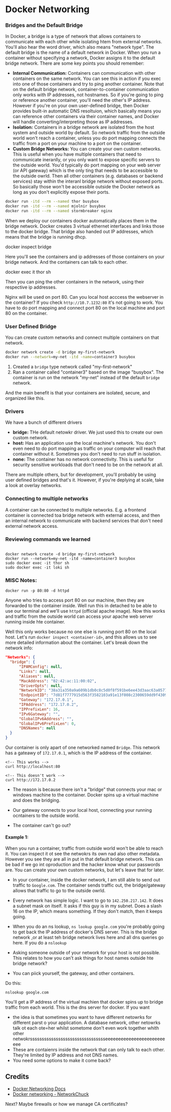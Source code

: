
# Docker Networking 


### Bridges and the Default Bridge
In Docker, a bridge is a type of network that allows containers to communicate with each other while isolating htem from external networks. You'll also hear the word driver, which also means "network type". The default bridge is the name of a default network in Docker. When you run a container without specifying a network, Docker assigns it to the default bridge network. There are some key points you should remember:
- **Internal Communication:** Containers can communication with other containers on the same network. You can see this in action if you exec into one of those containers and try to ping another container. Note that on the default bridge network, container-to-container communication only works with IP addresses, not hostnames. So if you're going to ping or reference another container, you'll need the other's IP address. However if you're on your own user-defined bridge, then Docker provides built-in automatic DNS resoltuion, which basically means you can reference other containers via their container names, and Docker will handle converting/interpreting those as IP addresses. 
- **Isolation:** Containers in a bridge network are isolated from the host system and outside world by default. So network traffic from the outside world won't reach a container, unless you do port mapping connects the traffic from a port on your machine to a port on the container. 
- **Custom Bridge Networks:** You can create your own custom networks. This is useful when you have multiple containers that need to communicate ineranlly, or you only want to expose specific servers to the outside world. You'd typically do port mapping on your web server (or API gateway) which is the only ting that needs to be accessible to the outside owrld. Then all other containers (e.g. databases or backend services) stay within the interanl bridge network without exposed ports. So basically those won't be accessible outside the Docker network as long as you don't explicitly expose their ports.






```bash
docker run -itd --rm --named thor busybox
docker run -itd --rm --named mjolnir busybox
docker run -itd --rm --named stormbreaker nginx
```

When we deploy our containers docker automatically places them in the bridge network. Docker creates 3 virtual ethernet interfaces and links those to the docker bridge. That bridge also handed out IP addresses, which means that the bridge is running dhcp. 

docker inspect bridge

Here you'll see the containers and ip addresses of those containers on your bridge network. And the containers can talk to each other.

docker exec it thor sh

Then you can ping the other containers in the network, using their respective ip addresses. 

Nginx will be used on port 80. Can you local host acccess the webserver in the container? If you check `http://10.7.1232:80` it's not going to work. You have to do port mapping and connect port 80 on the local machine and port 80 on the container. 

### User Defined Bridge
You can create custom networks and connect multiple containers on that network. 

```bash
docker network create -d bridge my-first-network
docker run --network=my-net -itd -name=container3 busybox
```
1. Created a `bridge` type network called "my-first-network"
2. Ran a container called "container3" based on the image "busybox". The container is run on the network "my-net" instead of the default `bridge` network. 

And the main benefit is that your containers are isolated, secure, and organized like this.


### Drivers
We have a bunch of different drivers
- **bridge:** THe default netowkr driver. We just used this to create our own custom network.
- **host:** Has an application use the local machine's network. You don't even need to do port mapping as traffic on your computer will reach that container without it. Sometimes you don't need to run stuff in isolation.
- **none:** The container has no network connectivity. This is useful for security sensitive workloads that don't need to be on the network at all.

There are multiple others, but for development, you'll probably be using user defined bridges and that's it. However, if you're deplying at scale, take a look at overlay networks.


### Connecting to multiple networks
A container can be connected to multiple networks. E.g. a frontend container is connected toa bridge network with external access, and then an internal network to communicate with backend services that don't need external network access.


### Reviewing commands we learned
```

docker network create -d bridge my-first-network
docker run --network=my-net -itd -name=container3 busybox
sudo docker exec -it thor sh
sudo docker exec -it loki sh
```


### MISC Notes:
```
docker run -p 80:80 -d httpd
```
Anyone who tries to access port 80 on our machine, then they are forwarded to the container inside. Well run this in detached to be able to use our terminal and we'll use `httpd` (official apache image). Now this works and traffic from the outside world can access your apache web server running inside hte container. 

Well this only works because no one else is running port 80 on the local host. Let's run `docker inspect <container-id>`, and this allows us to see more detailed information about the container. Let's break down the network info:
```JSON
"Networks": {
  "bridge": {
      "IPAMConfig": null,
      "Links": null,
      "Aliases": null,
      "MacAddress": "02:42:ac:11:00:02",
      "DriverOpts": null,
      "NetworkID": "38a31a350a9a609b1db0c8c5d0f8f591be6ee43d3aac63a0577c71310eef301f",
      "EndpointID": "7d81f7777915d563f3582103a91e13f008c2300659dd9f43090bf21bc21befd7",
      "Gateway": "172.17.0.1",
      "IPAddress": "172.17.0.2",
      "IPPrefixLen": 16,
      "IPv6Gateway": "",
      "GlobalIPv6Address": "",
      "GlobalIPv6PrefixLen": 0,
      "DNSNames": null
  }
}
```
Our container is only apart of one networked named `Bridge`. This network has a gateawy of `172.17.0.1`, which is the IP address of the container.

```
<!-- This works -->
curl http://localhost:80

<!-- This doesn't work -->
curl http://172.17.0.2
```
- The reason is because there isn't a "bridge" that connects your mac or windows machine to the container. Docker spins up a virtual machine and does the bridging. 
- Our gateway connects to your local host, connecting your running ocntainers to the outside world.

- The container can't go out? 



#### Example 1: 
When you run a container, traffic from outside world won't be able to reach it. You can inspect it ot see the netwokrs its own nad also other metadata. However you see they are all in put in that default bridge network. This can be bad if we go int oproduction and the hacker know what our passwords are. You can create your own custom networks, but let's leave that for later.

- In your container, inside the docker network, I am still able to send out traffic to `Google.com`. The container sends traffic out, the bridge/gateway allows that traffic to go to the outside owrld.
- Every network has simple logic. I want to go to `142.250.217.142`. It does a subnet mask on itself. It asks if this guy is in my subnet. Does a slash 16 on the IP, which means something. If they don't match, then it keeps going. 

- When you do an ns lookup, `ns lookup google.com` you're probably going to get back the IP address of docker's DNS server. This is the bridge network ,or at least teh bridge network lives here and all dns queries go here. If you do a `nslookup `
- Asking someone outside of your network for your host is not possible. This relates to how you can't ask things for host names outside hte bridge network?
- You can piick yourself, the gateway, and other containers. 


Do this:
```
nslookup google.com
``` 
You'll get a IP address of the virtual machien that docker spins up to bridge traffic from each world. This is the dns server for docker. If you want 


- the idea is that sometimes you want to have different netowrks for different parst o your application. A database network, other netowrks talk ot each ote=her whilst sometome don't even work together whith other netwokrsssssssssssssssssssssssssssssssseeeeeeeeeeeeeeeeeeeeeeeeee
- These are contaienrs inside the network that can only talk to each other. They're limited by IP address and not DNS names. 
- You need some options to make it come back?


## Credits
- [Docker Networking Docs](https://docs.docker.com/engine/network/)
- [Docker networking - NetworkChuck](https://youtu.be/bKFMS5C4CG0?si=4jJAWPAK2SJeKHuk)


Next? Maybe firewalls or how we manage CA certificates?